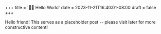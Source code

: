 +++
title = '👋🏼 Hello World'
date = 2023-11-21T16:40:01-08:00
draft = false
+++

Hello friend! This serves as a placeholder post -- please visit later for more constructive content! 

